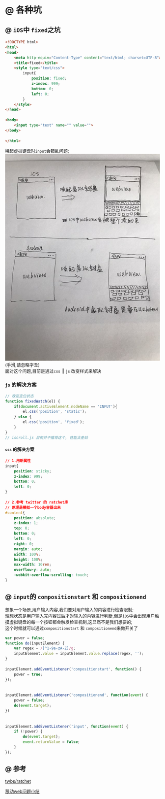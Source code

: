 # @ 各种坑

## @ `iOS`中 `fixed`之坑

```html
<!DOCTYPE html>
<html>
<head>
    <meta http-equiv="Content-Type" content="text/html; charset=UTF-8">
    <title>fixed</title>
    <style type="text/css">
        input{
            position: fixed;
            z-index: 999;
            bottom: 0;
            left: 0;
        }
    </style>
</head>

<body>
    <input type="text" name="" value="">
</body>

</html>

```

唤起虚拟键盘时`input`会错乱问题;   
![fixed之坑](../images/IMG_0754.JPG)   
(手滑,请忽略字丑)    
面对这个问题,目前是通过`css` || `js` 改变样式来解决

### `js` 的解决方案

``` JavaScript
// 改变定位状态
function fixedWatch(el) {
    if(document.activeElement.nodeName == 'INPUT'){
        el.css('position', 'static');
    } else {
        el.css('position', 'fixed');
    }
}
// iscroll.js 目前并不推荐这个, 性能太差劲
```

#### `css` 的解决方案
```css
// 1.用新属性
input{
    position: sticky;
    z-index: 999;
    bottom: 0;
    left: 0;
}

// 2.参考 twitter 的 ratchet库
// 原理是模拟一个body容器出来
#content{
    position: absolute;
    z-index: 1;
    top: 0;
    bottom: 0;
    left: 0;
    right: 0;
    margin: auto;
    width: 100%;
    height: 100%;
    max-width: 10rem;
    overflow-y: auto;
    -webkit-overflow-scrolling: touch;
}
```


## @ `input`的 `compositionstart` 和 `compositionend`

想象一个场景,用户输入内容,我们要对用户输入的内容进行检查限制;   
理想状态是用户输入完内容过后才对输入的内容进行判断,但是`iOS`中会出现用户触摸虚拟键盘的每一个按钮都会触发检查机制,这显然不是我们想要的;   
这个时候就可以通过`compositionstart` 和 `compositionend`来做开关了

```javascript
var power = false;
function do(inputElement) {
    var regex = /[^1-9a-zA-Z]/g;
    inputElement.value = inputElement.value.replace(regex, '');
}

inputElement.addEventListener('compositionstart', function() {
    power = true;
});


inputElement.addEventListener('compositionend', function(event) {
    power = false;
    do(event.target);
})


inputElement.addEventListener('input', function(event) {
    if (!power) {
        do(event.target);
        event.returnValue = false;
    }
});

```

## @ 参考

<a href="https://github.com/twbs/ratchet" target="_blank">twbs/ratchet</a>


<a href="http://www.alloyteam.com/2015/06/yi-dong-web-wen-ti-xiao-jie/" target="_blank">移动web问题小结</a>
